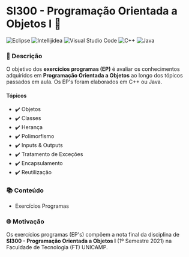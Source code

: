 # SI300 - Programação Orientada a Objetos I 📗
![Eclipse](https://img.shields.io/badge/Eclipse-2C2255?style=for-the-badge&logo=eclipse&logoColor=white) ![Intellijidea](https://img.shields.io/badge/IntelliJIDEA-000000.svg?style=for-the-badge&logo=intellij-idea&logoColor=white) ![Visual Studio Code](https://img.shields.io/badge/Visual_Studio_Code-0078D4?style=for-the-badge&logo=visual%20studio%20code&logoColor=white) ![C++](https://img.shields.io/badge/C%2B%2B-00599C?style=for-the-badge&logo=c%2B%2B&logoColor=white) ![Java](https://img.shields.io/badge/Java-ED8B00?style=for-the-badge&logo=java&logoColor=white)
### 📃 Descrição
O objetivo dos **exercícios programas (EP)** é avaliar os conhecimentos adquiridos em **Programação Orientada a Objetos** ao longo dos tópicos passados em aula. Os EP's foram elaborados em C++ ou Java.

#### Tópicos
* ✔️ Objetos
* ✔️ Classes
* ✔️ Herança
* ✔️ Polimorfismo
* ✔️ Inputs & Outputs
* ✔️ Tratamento de Exceções
* ✔️ Encapsulamento
* ✔️ Reutilização

### 📚 Conteúdo
- Exercícios Programas

### 🌐 Motivação
Os exercícios programas (EP's) compõem a nota final da disciplina de **SI300 - Programação Orientada a Objetos I** (1º Semestre 2021) na Faculdade de Tecnologia (FT) UNICAMP.

